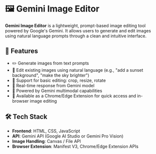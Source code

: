 # 🖼️ Gemini Image Editor

**Gemini Image Editor** is a lightweight, prompt-based image editing tool powered by Google's Gemini. It allows users to generate and edit images using natural language prompts through a clean and intuitive interface.

## 🚀 Features

- ✏️ Generate images from text prompts  
- 🎨 Edit existing images using natural language (e.g., "add a sunset background", "make the sky brighter")  
- 🔄 Support for basic editing: crop, resize, rotate  
- 💬 Real-time response from Gemini model  
- 🧠 Powered by Gemini multimodal capabilities  
- 🧩 Available as a Chrome/Edge Extension for quick access and in-browser image editing  

## 🛠️ Tech Stack

- **Frontend**: HTML, CSS, JavaScript 
- **API**: Gemini API (Google AI Studio or Gemini Pro Vision)  
- **Image Handling**: Canvas / File API  
- **Browser Extension**: Manifest V3, Chrome/Edge Extension APIs  

